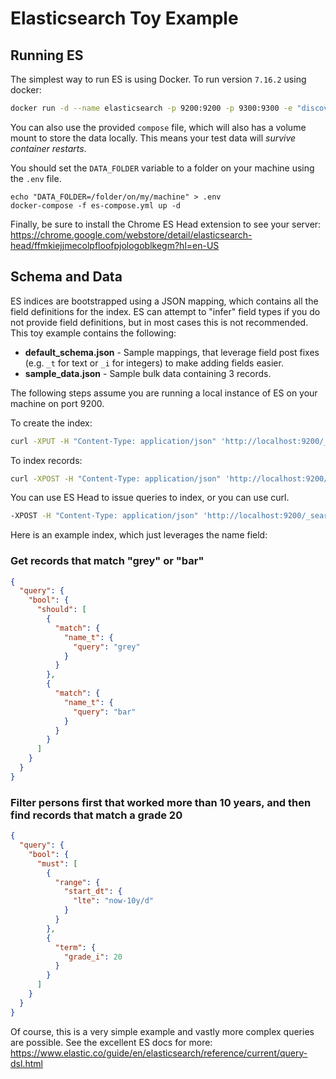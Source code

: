 # Elasticsearch Toy Example

## Running ES

The simplest way to run ES is using Docker. To run version `7.16.2` using docker:

```bash
docker run -d --name elasticsearch -p 9200:9200 -p 9300:9300 -e "discovery.type=single-node" elasticsearch:7.16.2
```

You can also use the provided `compose` file, which will also has a volume mount to store the data locally. This means your test data will _survive container restarts_.

You should set the `DATA_FOLDER` variable to a folder on your machine using the `.env` file.

```
echo "DATA_FOLDER=/folder/on/my/machine" > .env
docker-compose -f es-compose.yml up -d
```

Finally, be sure to install the Chrome ES Head extension to see your server:
https://chrome.google.com/webstore/detail/elasticsearch-head/ffmkiejjmecolpfloofpjologoblkegm?hl=en-US

## Schema and Data

ES indices are bootstrapped using a JSON mapping, which contains all the field definitions for the index. ES can attempt to "infer" field types if you do not provide field definitions, but in most cases this is not recommended. This toy example contains the following:

* **default_schema.json** - Sample mappings, that leverage field post fixes (e.g. `_t` for text or `_i` for integers) to make adding fields easier.
* **sample_data.json** - Sample bulk data containing 3 records.

The following steps assume you are running a local instance of ES on your machine on port 9200.

To create the index:

```bash
curl -XPUT -H "Content-Type: application/json" 'http://localhost:9200/_template/default_schema' -d @default_schema.json
```

To index records:

```bash
curl -XPOST -H "Content-Type: application/json" 'http://localhost:9200/_bulk' --data-binary @sample_data.json
```

You can use ES Head to issue queries to index, or you can use curl.
```bash
-XPOST -H "Content-Type: application/json" 'http://localhost:9200/_search' --data-binary @query.json
```

Here is an example index, which just leverages the name field:

### Get records that match "grey" or "bar"

```json
{
  "query": {
    "bool": {
      "should": [
        {
          "match": {
            "name_t": {
              "query": "grey"
            }
          }
        },
        {
          "match": {
            "name_t": {
              "query": "bar"
            }
          }
        }
      ]
    }
  }
}
```

### Filter persons first that worked more than 10 years, and then find records that match a grade 20

```json
{
  "query": {
    "bool": {
      "must": [
        {
          "range": {
            "start_dt": {
              "lte": "now-10y/d"
            }
          }
        },
        {
          "term": {
            "grade_i": 20
          }
        }
      ]
    }
  }
}
```

Of course, this is a very simple example and vastly more complex queries are possible.
See the excellent ES docs for more: https://www.elastic.co/guide/en/elasticsearch/reference/current/query-dsl.html
